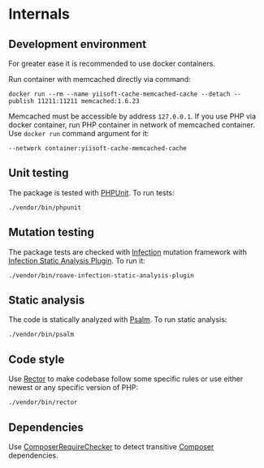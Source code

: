 # Internals

## Development environment

For greater ease it is recommended to use docker containers.

Run container with memcached directly via command:

```shell
docker run --rm --name yiisoft-cache-memcached-cache --detach --publish 11211:11211 memcached:1.6.23
```

Memcached must be accessible by address `127.0.0.1`. If you use PHP via docker container, run PHP container in network
of memcached container. Use `docker run` command argument for it:

```
--network container:yiisoft-cache-memcached-cache
```

## Unit testing

The package is tested with [PHPUnit](https://phpunit.de/). To run tests:

```shell
./vendor/bin/phpunit
```

## Mutation testing

The package tests are checked with [Infection](https://infection.github.io/) mutation framework with
[Infection Static Analysis Plugin](https://github.com/Roave/infection-static-analysis-plugin). To run it:

```shell
./vendor/bin/roave-infection-static-analysis-plugin
```

## Static analysis

The code is statically analyzed with [Psalm](https://psalm.dev/). To run static analysis:

```shell
./vendor/bin/psalm
```

## Code style

Use [Rector](https://github.com/rectorphp/rector) to make codebase follow some specific rules or
use either newest or any specific version of PHP:

```shell
./vendor/bin/rector
```

## Dependencies

Use [ComposerRequireChecker](https://github.com/maglnet/ComposerRequireChecker) to detect transitive
[Composer](https://getcomposer.org/) dependencies.
